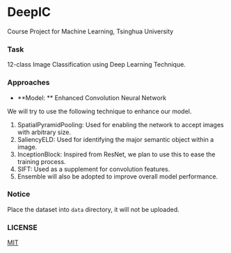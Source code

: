 # DeepIC

Course Project for Machine Learning, Tsinghua University

### Task

12-class Image Classification using Deep Learning Technique.

### Approaches

* **Model: ** Enhanced Convolution Neural Network

We will try to use the following technique to enhance our model.

1. SpatialPyramidPooling: Used for enabling the network to accept images with arbitrary size.
2. SaliencyELD: Used for identifying the major semantic object within a image.
3. InceptionBlock: Inspired from ResNet, we plan to use this to ease the training process.
4. SIFT: Used as a supplement for convolution features.
5. Ensemble will also be adopted to improve overall model performance.

### Notice

Place the dataset into ```data``` directory, it will not be uploaded.

### LICENSE
[MIT](https://github.com/HeavenDuke/DeepIC/blob/master/LICENSE)